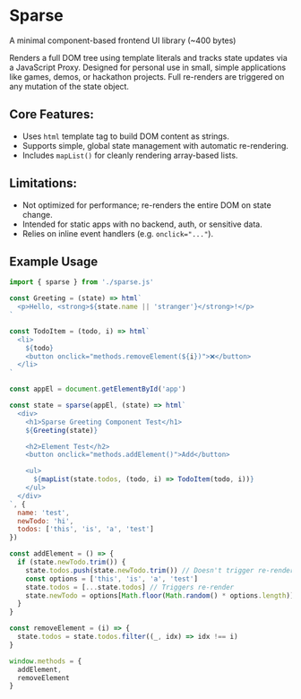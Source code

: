 # Sparse
A minimal component-based frontend UI library (~400 bytes)

Renders a full DOM tree using template literals and tracks state updates
via a JavaScript Proxy. Designed for personal use in small, simple applications like games,
demos, or hackathon projects. Full re-renders are triggered on any mutation
of the state object.

## Core Features:
- Uses `html` template tag to build DOM content as strings.
- Supports simple, global state management with automatic re-rendering.
- Includes `mapList()` for cleanly rendering array-based lists.

## Limitations:
- Not optimized for performance; re-renders the entire DOM on state change.
- Intended for static apps with no backend, auth, or sensitive data.
- Relies on inline event handlers (e.g. `onclick="..."`).

## Example Usage
```JavaScript
import { sparse } from './sparse.js'

const Greeting = (state) => html`
  <p>Hello, <strong>${state.name || 'stranger'}</strong>!</p>
`

const TodoItem = (todo, i) => html`
  <li>
    ${todo}
    <button onclick="methods.removeElement(${i})">❌</button>
  </li>
`

const appEl = document.getElementById('app')

const state = sparse(appEl, (state) => html`
  <div>
    <h1>Sparse Greeting Component Test</h1>
    ${Greeting(state)}

    <h2>Element Test</h2>
    <button onclick="methods.addElement()">Add</button>

    <ul>
      ${mapList(state.todos, (todo, i) => TodoItem(todo, i))}
    </ul>
  </div>
`, {
  name: 'test',
  newTodo: 'hi',
  todos: ['this', 'is', 'a', 'test']
})

const addElement = () => {
  if (state.newTodo.trim()) {
    state.todos.push(state.newTodo.trim()) // Doesn't trigger re-render
    const options = ['this', 'is', 'a', 'test']
    state.todos = [...state.todos] // Triggers re-render
    state.newTodo = options[Math.floor(Math.random() * options.length)]
  }
}

const removeElement = (i) => {
  state.todos = state.todos.filter((_, idx) => idx !== i)
}

window.methods = {
  addElement,
  removeElement
}
```
